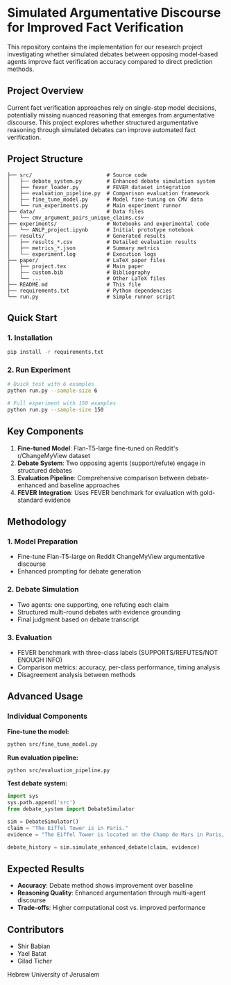 # Simulated Argumentative Discourse for Improved Fact Verification

This repository contains the implementation for our research project investigating whether simulated debates between opposing model-based agents improve fact verification accuracy compared to direct prediction methods.

## Project Overview

Current fact verification approaches rely on single-step model decisions, potentially missing nuanced reasoning that emerges from argumentative discourse. This project explores whether structured argumentative reasoning through simulated debates can improve automated fact verification.

## Project Structure

```
├── src/                        # Source code
│   ├── debate_system.py        # Enhanced debate simulation system
│   ├── fever_loader.py         # FEVER dataset integration
│   ├── evaluation_pipeline.py  # Comparison evaluation framework
│   ├── fine_tune_model.py      # Model fine-tuning on CMV data
│   └── run_experiments.py      # Main experiment runner
├── data/                       # Data files
│   └── cmv_argument_pairs_unique_claims.csv
├── experiments/                # Notebooks and experimental code
│   └── ANLP_project.ipynb      # Initial prototype notebook
├── results/                    # Generated results
│   ├── results_*.csv           # Detailed evaluation results
│   ├── metrics_*.json          # Summary metrics
│   └── experiment.log          # Execution logs
├── paper/                      # LaTeX paper files
│   ├── project.tex             # Main paper
│   ├── custom.bib              # Bibliography
│   └── ...                     # Other LaTeX files
├── README.md                   # This file
├── requirements.txt            # Python dependencies
└── run.py                      # Simple runner script
```

## Quick Start

### 1. Installation
```bash
pip install -r requirements.txt
```

### 2. Run Experiment
```bash
# Quick test with 6 examples
python run.py --sample-size 6

# Full experiment with 150 examples
python run.py --sample-size 150
```

## Key Components

1. **Fine-tuned Model**: Flan-T5-large fine-tuned on Reddit's r/ChangeMyView dataset
2. **Debate System**: Two opposing agents (support/refute) engage in structured debates
3. **Evaluation Pipeline**: Comprehensive comparison between debate-enhanced and baseline approaches
4. **FEVER Integration**: Uses FEVER benchmark for evaluation with gold-standard evidence

## Methodology

### 1. Model Preparation
- Fine-tune Flan-T5-large on Reddit ChangeMyView argumentative discourse
- Enhanced prompting for debate generation

### 2. Debate Simulation
- Two agents: one supporting, one refuting each claim
- Structured multi-round debates with evidence grounding
- Final judgment based on debate transcript

### 3. Evaluation
- FEVER benchmark with three-class labels (SUPPORTS/REFUTES/NOT ENOUGH INFO)
- Comparison metrics: accuracy, per-class performance, timing analysis
- Disagreement analysis between methods

## Advanced Usage

### Individual Components

**Fine-tune the model:**
```bash
python src/fine_tune_model.py
```

**Run evaluation pipeline:**
```bash
python src/evaluation_pipeline.py
```

**Test debate system:**
```python
import sys
sys.path.append('src')
from debate_system import DebateSimulator

sim = DebateSimulator()
claim = "The Eiffel Tower is in Paris."
evidence = "The Eiffel Tower is located on the Champ de Mars in Paris, France."

debate_history = sim.simulate_enhanced_debate(claim, evidence)
```

## Expected Results

- **Accuracy**: Debate method shows improvement over baseline
- **Reasoning Quality**: Enhanced argumentation through multi-agent discourse
- **Trade-offs**: Higher computational cost vs. improved performance

## Contributors

- Shir Babian
- Yael Batat  
- Gilad Ticher

Hebrew University of Jerusalem